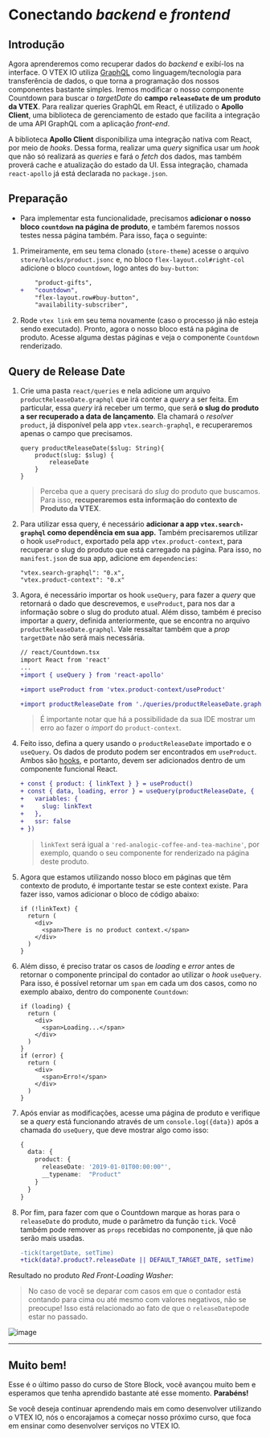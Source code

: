 # Conectando _backend_ e _frontend_

## Introdução

Agora aprenderemos como recuperar dados do _backend_ e exibí-los na interface. O VTEX IO utiliza [GraphQL](https://graphql.org/) como linguagem/tecnologia para transferência de dados, o que torna a programação dos nossos componentes bastante simples. Iremos modificar o nosso componente Countdown para buscar o _targetDate_ do **campo `releaseDate` de um produto da VTEX**. Para realizar queries GraphQL em React, é utilizado o **Apollo Client**, uma biblioteca de gerenciamento de estado que facilita a integração de uma API GraphQL com a aplicação _front-end_.

A biblioteca **Apollo Client** disponibiliza uma integração nativa com React, por meio de _hooks_. Dessa forma, realizar uma _query_ significa usar um _hook_ que não só realizará as _queries_ e fará o _fetch_ dos dados, mas também proverá cache e atualização do estado da UI. Essa integração, chamada `react-apollo` já está declarada no `package.json`.

## Preparação

- Para implementar esta funcionalidade, precisamos **adicionar o nosso bloco `countdown` na página de produto**, e também faremos nossos testes nessa página também. Para isso, faça o seguinte:

1. Primeiramente, em seu tema clonado (`store-theme`) acesse o arquivo `store/blocks/product.jsonc` e, no bloco `flex-layout.col#right-col` adicione o bloco `countdown`, logo antes do `buy-button`:

    ```diff
        "product-gifts",
    +	"countdown",
        "flex-layout.row#buy-button",
        "availability-subscriber",
    ```

2. Rode `vtex link` em seu tema novamente (caso o processo já não esteja sendo executado). Pronto, agora o nosso bloco está na página de produto. Acesse alguma destas páginas e veja o componente `Countdown` renderizado.

## Query de Release Date

1. Crie uma pasta `react/queries` e nela adicione um arquivo `productReleaseDate.graphql` que irá conter a _query_ a ser feita. Em particular, essa _query_ irá receber um termo, que será **o slug do produto a ser recuperado a data de lançamento**. Ela chamará o _resolver_ `product`, já disponível pela app `vtex.search-graphql`, e recuperaremos apenas o campo que precisamos.

    ```
    query productReleaseDate($slug: String){
        product(slug: $slug) {
            releaseDate
        }
    }
    ```
    > Perceba que a query precisará do _slug_ do produto que buscamos. Para isso, **recuperaremos esta informação do contexto de Produto da VTEX**.

2. Para utilizar essa query, é necessário **adicionar a app `vtex.search-graphql` como dependência em sua app.** Também precisaremos utilizar o hook `useProduct`, exportado pela app `vtex.product-context`, para recuperar o slug do produto que está carregado na página. Para isso, no `manifest.json` de sua app, adicione em `dependencies`:

    ```
    "vtex.search-graphql": "0.x",
    "vtex.product-context": "0.x"
    ```

3. Agora, é necessário importar os hook `useQuery`, para fazer a _query_ que retornará o dado que descrevemos, e `useProduct`, para nos dar a informação sobre o slug do produto atual. Além disso, também é preciso importar a _query_, definida anteriormente, que se encontra no arquivo `productReleaseDate.graphql`. Vale ressaltar também que a *prop* `targetDate` não será mais necessária.

    ```diff
    // react/Countdown.tsx
    import React from 'react'
    ...
    +import { useQuery } from 'react-apollo'

    +import useProduct from 'vtex.product-context/useProduct'

    +import productReleaseDate from './queries/productReleaseDate.graphql'
    ```

    > É importante notar que há a possibilidade da sua IDE mostrar um erro ao fazer o *import* do `product-context`.

4. Feito isso, defina a query usando o `productReleaseDate` importado e o `useQuery`. Os dados de produto podem ser encontrados em `useProduct`. Ambos são [hooks](https://reactjs.org/docs/hooks-intro.html), e portanto, devem ser adicionados dentro de um componente funcional React.

    ```diff
    + const { product: { linkText } } = useProduct()
    + const { data, loading, error } = useQuery(productReleaseDate, {
    +   variables: {
    +     slug: linkText
    +   },
    +   ssr: false
    + })
    ```
    
    > `linkText` será igual a `'red-analogic-coffee-and-tea-machine'`, por exemplo, quando o seu componente for renderizado na página deste produto.

5. Agora que estamos utilizando nosso bloco em páginas que têm contexto de produto, é importante testar se este context existe. Para fazer isso, vamos adicionar o bloco de código abaixo:

    ```tsx
    if (!linkText) {
      return (
        <div>
          <span>There is no product context.</span>
        </div>
      )
    }
    ```

6. Além disso, é preciso tratar os casos de *loading* e *error* antes de retornar o componente principal do contador ao utilizar o *hook* `useQuery`. Para isso, é possível retornar um `span` em cada um dos casos, como no exemplo abaixo, dentro do componente `Countdown`:

    ```tsx
    if (loading) {
      return (
        <div>
          <span>Loading...</span>
        </div>
      )
    }
    if (error) {
      return (
        <div>
          <span>Erro!</span>
        </div>
      )
    }
    ```

7. Após enviar as modificações, acesse uma página de produto e verifique se a _query_ está funcionando através de um `console.log({data})` após a chamada do `useQuery`, que deve mostrar algo como isso:

    ```ts
    {
      data: {
        product: {
          releaseDate: '2019-01-01T00:00:00"',
          __typename:  "Product"
        }
      }
    }
    ```

8. Por fim, para fazer com que o Countdown marque as horas para o `releaseDate` do produto, mude o parâmetro da função `tick`. Você também pode remover as `props` recebidas no componente, já que não serão mais usadas.
    ```diff
    -tick(targetDate, setTime)
    +tick(data?.product?.releaseDate || DEFAULT_TARGET_DATE, setTime)
    ```

Resultado no produto _Red Front-Loading Washer_:
> No caso de você se deparar com casos em que o contador está contando para cima ou até mesmo com valores negativos, não se preocupe! Isso está relacionado ao fato de que o `releaseDate`pode estar no passado.

![image](https://user-images.githubusercontent.com/18706156/79596495-0fc28c00-80b7-11ea-8361-35075dba3bd5.png)

---
## Muito bem!
Esse é o último passo do curso de Store Block, você avançou muito bem e esperamos que tenha aprendido bastante até esse momento. **Parabéns!**

Se você deseja continuar aprendendo mais em como desenvolver utilizando o VTEX IO, nós o encorajamos a começar nosso próximo curso, que foca em ensinar como desenvolver serviços no VTEX IO.